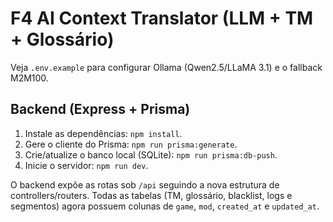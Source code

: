 # F4 AI Context Translator (LLM + TM + Glossário)

Veja `.env.example` para configurar Ollama (Qwen2.5/LLaMA 3.1) e o fallback M2M100.

## Backend (Express + Prisma)

1. Instale as dependências: `npm install`.
2. Gere o cliente do Prisma: `npm run prisma:generate`.
3. Crie/atualize o banco local (SQLite): `npm run prisma:db-push`.
4. Inicie o servidor: `npm run dev`.

O backend expõe as rotas sob `/api` seguindo a nova estrutura de controllers/routers. Todas as tabelas (TM, glossário, blacklist, logs e segmentos) agora possuem colunas de `game`, `mod`, `created_at` e `updated_at`.
